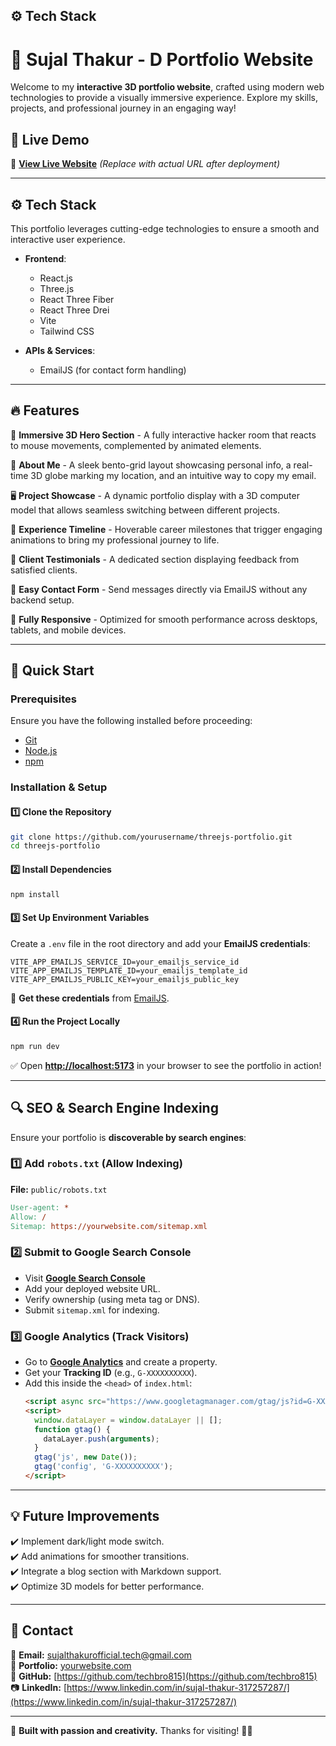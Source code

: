 ## <a name="tech-stack">⚙️ Tech Stack</a>

# 🚀 Sujal Thakur - D Portfolio Website

Welcome to my **interactive 3D portfolio website**, crafted using modern web technologies to provide a visually immersive experience. Explore my skills, projects, and professional journey in an engaging way!

## 📌 Live Demo

🔗 **[View Live Website](https://yourwebsite.com)** _(Replace with actual URL after deployment)_

---

## ⚙️ Tech Stack

This portfolio leverages cutting-edge technologies to ensure a smooth and interactive user experience.

- **Frontend**:

  - React.js
  - Three.js
  - React Three Fiber
  - React Three Drei
  - Vite
  - Tailwind CSS

- **APIs & Services**:
  - EmailJS (for contact form handling)

---

## 🔥 Features

🎨 **Immersive 3D Hero Section** - A fully interactive hacker room that reacts to mouse movements, complemented by animated elements.

📌 **About Me** - A sleek bento-grid layout showcasing personal info, a real-time 3D globe marking my location, and an intuitive way to copy my email.

🖥️ **Project Showcase** - A dynamic portfolio display with a 3D computer model that allows seamless switching between different projects.

📅 **Experience Timeline** - Hoverable career milestones that trigger engaging animations to bring my professional journey to life.

💬 **Client Testimonials** - A dedicated section displaying feedback from satisfied clients.

📨 **Easy Contact Form** - Send messages directly via EmailJS without any backend setup.

📱 **Fully Responsive** - Optimized for smooth performance across desktops, tablets, and mobile devices.

---

## 🚀 Quick Start

### **Prerequisites**

Ensure you have the following installed before proceeding:

- [Git](https://git-scm.com/)
- [Node.js](https://nodejs.org/)
- [npm](https://www.npmjs.com/)

### **Installation & Setup**

#### 1️⃣ Clone the Repository

```bash
git clone https://github.com/yourusername/threejs-portfolio.git
cd threejs-portfolio
```

#### 2️⃣ Install Dependencies

```bash
npm install
```

#### 3️⃣ Set Up Environment Variables

Create a `.env` file in the root directory and add your **EmailJS credentials**:

```env
VITE_APP_EMAILJS_SERVICE_ID=your_emailjs_service_id
VITE_APP_EMAILJS_TEMPLATE_ID=your_emailjs_template_id
VITE_APP_EMAILJS_PUBLIC_KEY=your_emailjs_public_key
```

🔹 **Get these credentials** from [EmailJS](https://www.emailjs.com/).

#### 4️⃣ Run the Project Locally

```bash
npm run dev
```

✅ Open **[http://localhost:5173](http://localhost:5173)** in your browser to see the portfolio in action!

---

## 🔍 SEO & Search Engine Indexing

Ensure your portfolio is **discoverable by search engines**:

### **1️⃣ Add `robots.txt` (Allow Indexing)**

**File:** `public/robots.txt`

```makefile
User-agent: *
Allow: /
Sitemap: https://yourwebsite.com/sitemap.xml
```

### **2️⃣ Submit to Google Search Console**

- Visit **[Google Search Console](https://search.google.com/search-console/)**
- Add your deployed website URL.
- Verify ownership (using meta tag or DNS).
- Submit `sitemap.xml` for indexing.

### **3️⃣ Google Analytics (Track Visitors)**

- Go to **[Google Analytics](https://analytics.google.com/)** and create a property.
- Get your **Tracking ID** (e.g., `G-XXXXXXXXXX`).
- Add this inside the `<head>` of `index.html`:
  ```html
  <script async src="https://www.googletagmanager.com/gtag/js?id=G-XXXXXXXXXX"></script>
  <script>
    window.dataLayer = window.dataLayer || [];
    function gtag() {
      dataLayer.push(arguments);
    }
    gtag('js', new Date());
    gtag('config', 'G-XXXXXXXXXX');
  </script>
  ```

---

## 💡 Future Improvements

✔️ Implement dark/light mode switch.  
✔️ Add animations for smoother transitions.  
✔️ Integrate a blog section with Markdown support.  
✔️ Optimize 3D models for better performance.

---

## 📩 Contact

📧 **Email:** [sujalthakurofficial.tech@gmail.com](sujalthakurofficial.tech@gmail.com)  
🔗 **Portfolio:** [yourwebsite.com](https://yourwebsite.com)  
🐙 **GitHub:** [https://github.com/techbro815](https://github.com/techbro815)  
📷 **LinkedIn:** [https://www.linkedin.com/in/sujal-thakur-317257287/](https://www.linkedin.com/in/sujal-thakur-317257287/)

---

🚀 **Built with passion and creativity.** Thanks for visiting! 🎨✨
